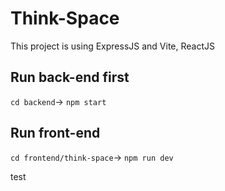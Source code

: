 # Think-Space
This project is using ExpressJS and Vite, ReactJS
## Run back-end first
```cd backend```->
```npm start```
## Run front-end
```cd frontend/think-space```->
```npm run dev```

test

